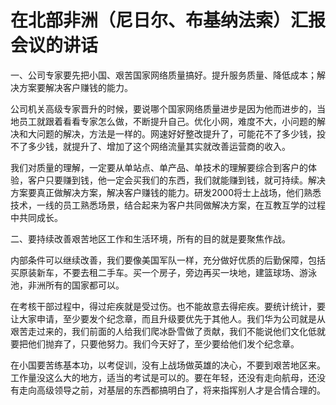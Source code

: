 # 在北部非洲（尼日尔、布基纳法索）汇报会议的讲话

一、公司专家要先把小国、艰苦国家网络质量搞好。提升服务质量、降低成本；解决方案要解决客户赚钱的能力。

公司机关高级专家晋升的时候，要说哪个国家网络质量进步是因为他而进步的，当地员工就跟着看看专家怎么做，不断提升自己。优化小网，难度不大，小问题的解决和大问题的解决，方法是一样的。网速好好整改提升了，可能花不了多少钱，投不了多少钱，就提升了、增加了这个网络流量其实就改善运营商的收入。

我们对质量的理解，一定要从单站点、单产品、单技术的理解要综合到客户的体验，客户只要赚到钱，他一定会买我们的东西，我们就能赚到钱，就可持续。解决方案要真正做解决方案，解决客户赚钱的能力。研发2000将士上战场，他们熟悉技术，一线的员工熟悉场景，结合起来为客户共同做解决方案，在互教互学的过程中共同成长。

二、要持续改善艰苦地区工作和生活环境，所有的目的就是要聚焦作战。

内部条件可以继续改善，我们要像美国军队一样，充分做好优质的后勤保障，包括买原装新车，不要去租二手车。买一个房子，旁边再买一块地，建篮球场、游泳池，非洲所有的国家都可以。

在考核干部过程中，得过疟疾就是受过伤。也不能故意去得疟疾。要统计统计，要让大家申请，至少要发个纪念章，而且升级要优先于其他人。我们华为公司就是从艰苦走过来的，我们前面的人给我们爬冰卧雪做了贡献，我们不能说他们文化低就要把他们抛弃了，只要他努力。我们今天好了，至少要给他们发个纪念章。

在小国要苦练基本功，以考促训，没有上战场做英雄的决心，不要到艰苦地区来。工作量没这么大的地方，适当的考试是可以的。要在年轻，还没有走向航母，还没有走向高级领导之前，对基层的东西都搞明白了，将来指挥别人才是合情合理的。

